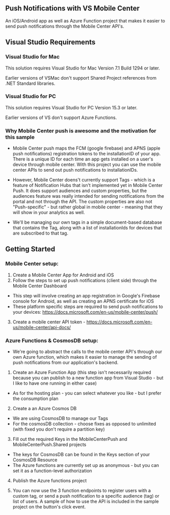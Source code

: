 ## Push Notifications with VS Mobile Center
An iOS/Android app as well as Azure Function project that makes it easier to send push notifications through the Mobile Center API's.  

## Visual Studio Requirements

### Visual Studio for Mac

This solution requires Visual Studio for Mac Version 7.1 Build 1294 or later.

Earlier versions of VSMac don't support Shared Project references from .NET Standard libraries.

### Visual Studio for PC

This solution requires Visual Studio for PC Version 15.3 or later.

Earlier versions of VS don't support Azure Functions.

### Why Mobile Center push is awesome and the motivation for this sample

- Mobile Center push maps the FCM (google firebase) and APNS (apple push notifications) registration tokens to the installationID of your app. There is a unique ID for each time an app gets installed on a user's device through mobile center. With this project you can use the mobile center APIs to send out push notifications to installationIDs. 

- However, Mobile Center doens't currently support Tags - which is a feature of Notification Hubs that isn't implemented yet in Mobile Center Push. It does support audiences and custom properties, but the audiences feature was really intended for sending notifications from the portal and not through the API. The custom properties are also not "Push-specific" - but rather global in mobile center - meaning that they will show in your analytics as well. 

- We'll be managing our own tags in a simple document-based database that contains the Tag, along with a list of installationIds for devices that are subscribed to that tag. 

## Getting Started

### Mobile Center setup:
1. Create a Mobile Center App for Android and iOS 
2. Follow the steps to set up push notifications (client side) through the Mobile Center Dashboard
  - This step will involve creating an app registration in Google's Firebase console for Android, as well as creating an APNS     certificate for iOS
  - These platform specific steps are required to send push notifications to your devices: https://docs.microsoft.com/en-us/mobile-center/push/
 
3. Create a mobile center API token - https://docs.microsoft.com/en-us/mobile-center/api-docs/

### Azure Functions & CosmosDB setup:
- We're going to abstract the calls to the mobile center API's through our own Azure function, which makes it easier to manage the sending of push notifications from our application's backend.

1. Create an Azure Function App (this step isn't necessarily required because you can publish to a new function app from Visual Studio - but I like to have one running in either case)
  - As for the hosting plan - you can select whatever you like - but I prefer the consumption plan
  
2. Create a an Azure Cosmos DB 
  - We are using CosmosDB to manage our Tags
  - For the cosmosDB collection - choose fixes as opposed to unlimited (with fixed you don't require a partition key)
  
3. Fill out the required Keys in the MobileCenterPush and MobileCenterPush.Shared projects
  - The keys for CosmosDB can be found in the Keys section of your CosmosDB Resource
  - The Azure functions are currently set up as anonymous - but you can set it as a function-level authorization 
  
4. Publish the Azure functions project

5. You can now use the 3 function endpoints to register users with a custom tag, or send a push notification to a specific audience (tag) or list of users. A sample of how to use the API is included in the sample project on the button's click event. 

